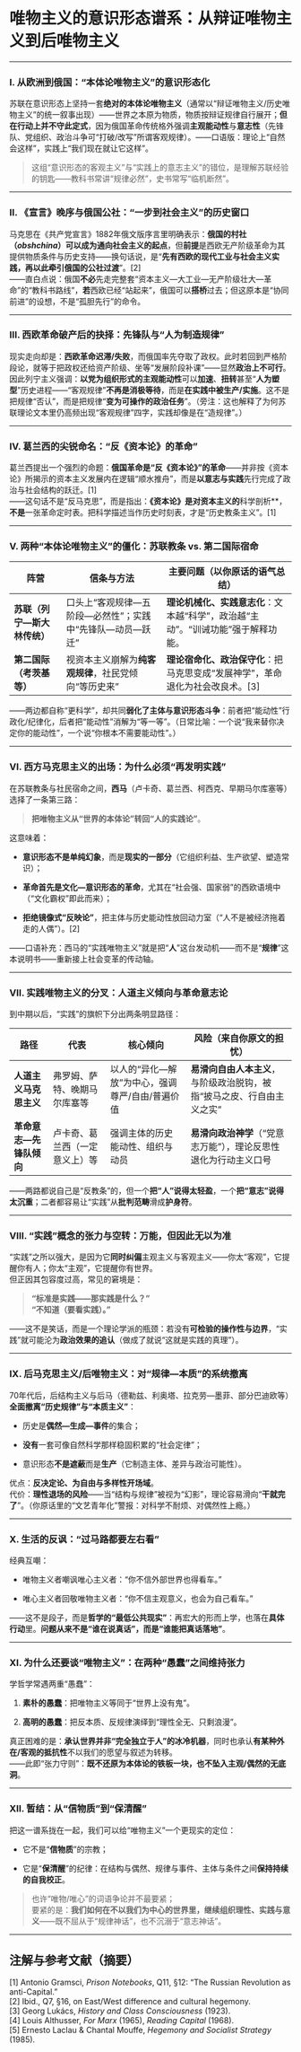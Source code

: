 # **唯物主义的意识形态谱系：从辩证唯物主义到后唯物主义**

---

### Ⅰ. 从欧洲到俄国：**“本体论唯物主义”的意识形态化**

苏联在意识形态上坚持一套**绝对的本体论唯物主义**（通常以“辩证唯物主义/历史唯物主义”的统一叙事出现）——世界之本原为物质，物质按辩证规律自行展开；**但在行动上并不守此定式**，因为俄国革命传统格外强调**主观能动性**与**意志性**（先锋队、党组织、政治斗争可“打破/改写”所谓客观规律）。——口语版：理论上“自然会这样”，实践上“我们现在就让它这样”。

> 这组“意识形态的客观主义”与“实践上的意志主义”的错位，是理解苏联经验的钥匙——教科书常讲“规律必然”，史书常写“临机断然”。

---

### Ⅱ. 《宣言》晚序与俄国公社：**“一步到社会主义”的历史窗口**

马克思在《共产党宣言》1882年俄文版序言里明确表示：**俄国的村社（*obshchina*）可以成为通向社会主义的起点**，但**前提**是西欧无产阶级革命为其提供物质条件与历史支持——换句话说，是“**先有西欧的现代工业与社会主义实践，再以此牵引俄国的公社过渡**”。[2]  
——直白点说：俄国**不必**先走完整套“资本主义—大工业—无产阶级壮大—革命”的“教科书路线”，**若**西欧已经“站起来”，俄国可以**搭桥**过去；但这原本是“协同前进”的设想，不是“孤胆先行”的命令。

---

### Ⅲ. 西欧革命破产后的抉择：**先锋队与“人为制造规律”**

现实走向却是：**西欧革命迟滞/失败**，而俄国率先夺取了政权。此时若回到严格阶段论，就等于把政权还给资产阶级、坐等“发展阶段补课”——显然**政治上不可行**。  
因此列宁主义强调：**以党为组织形式的主观能动性**可以**加速**、**扭转**甚至“**人为塑型**”历史进程——“客观规律”**不再是消极等待**，而是**在实践中被生产/实施**。这不是把规律“否认”，而是把规律“**变为可操作的政治任务**”。（旁注：这也解释了为何苏联理论文本里仍高频出现“客观规律”四字，实践却像是在“造规律”。）

---

### Ⅳ. 葛兰西的尖锐命名：**“反《资本论》的革命”**

葛兰西提出一个强烈的命题：**俄国革命是“反《资本论》”的革命**——并非按《资本论》所揭示的资本主义发展内在逻辑“顺水推舟”，而是**以意志与实践**先行完成了政治与社会结构的跃迁。[1]  
——这句话不是“反马克思”，而是指出：**《资本论》是对资本主义的**科学剖析**，**不是**一张革命定时表。把科学描述当作历史时刻表，才是“历史教条主义”。[1]

---

### Ⅴ. 两种“本体论唯物主义”的僵化：**苏联教条 vs. 第二国际宿命**

| 阵营               | 信条与方法                            | 主要问题（以你原话的语气总结）                               |
| ---------------- | -------------------------------- | --------------------------------------------- |
| **苏联（列宁—斯大林传统）** | 口头上“客观规律—五阶段—必然性”；实践中“先锋队—动员—跃迁” | **理论机械化、实践意志化**：文本越“科学”，政治越“主动”。“训诫功能”强于解释功能。 |
| **第二国际（考茨基等）**   | 视资本主义崩解为**纯客观规律**，社民党倾向“等历史来”    | **理论宿命化、政治保守化**：把马克思变成“发展神学”，革命退化为社会改良术。[3]   |

——两边都自称“更科学”，却共同**弱化了主体与意识形态斗争**：前者把“能动性”行政化/纪律化，后者把“能动性”消解为“等一等”。（日常比喻：一个说“我来替你决定你的能动性”，一个说“你根本不需要能动性”。）

---

### Ⅵ. 西方马克思主义的出场：**为什么必须“再发明实践”**

在苏联教条与社民宿命之间，**西马**（卢卡奇、葛兰西、柯西克、早期马尔库塞等）选择了一条第三路：

> **把唯物主义从“世界的本体论”转回“人的实践论”**。

这意味着：

- **意识形态不是单纯幻象**，而是**现实的一部分**（它组织利益、生产欲望、塑造常识）；

- **革命首先是文化—意识形态的革命**，尤其在“社会强、国家弱”的西欧语境中（“文化霸权”即此而来）；

- **拒绝镜像式“反映论”**，把主体与历史能动性放回动力室（“人不是被经济拖着走的人偶”）。[2]

——口语补充：西马的“实践唯物主义”就是把“**人**”这台发动机——而不是“**规律**”这本说明书——重新接上社会变革的传动轴。

---

### Ⅶ. 实践唯物主义的分叉：**人道主义倾向与革命意志论**

到中期以后，“实践”的旗帜下分出两条明显路径：

| 路径             | 代表              | 核心倾向                       | 风险（来自你原文的担忧）                           |
| -------------- | --------------- | -------------------------- | -------------------------------------- |
| **人道主义马克思主义**  | 弗罗姆、萨特、晚期马尔库塞等  | 以人的“异化—解放”为中心，强调尊严/自由/普遍价值 | **易滑向自由人本主义**，与阶级政治脱钩，被指“披马之皮、行自由主义之实” |
| **革命意志—先锋队倾向** | 卢卡奇、葛兰西（一定意义上）等 | 强调主体的历史能动性、组织与动员           | **易滑向政治神学**（“党意志万能”），理论反思性退化为行动主义口号    |

——两路都说自己是“反教条”的，但一个**把“人”说得太轻盈**，一个**把“意志”说得太沉重**；二者都容易让“实践”从**批判范畴**滑成**护身符**。

---

### Ⅷ. “实践”概念的张力与空转：**万能，但因此无以为准**

“实践”之所以强大，是因为它**同时纠偏**主观主义与客观主义——你太“客观”，它提醒你有人；你太“主观”，它提醒你有世界。  
但正因其包容度过高，常见的窘境是：

> **“标准是实践——那实践是什么？”**  
> **“不知道（要看实践）。”**

——这不是笑话，而是一个理论学派的瓶颈：若没有**可检验的操作性与边界**，“实践”就可能沦为**政治效果的追认**（做成了就说“这就是实践的真理”）。

---

### Ⅸ. 后马克思主义/后唯物主义：**对“规律—本质”的系统撤离**

70年代后，后结构主义与后马（德勒兹、利奥塔、拉克劳—墨菲、部分巴迪欧等）**全面撤离“历史规律”与“本质主义”**：

- 历史是**偶然—生成—事件**的集合；

- **没有**一套可像自然科学那样稳固积累的“社会定律”；

- 意识形态**不是遮蔽**而是**生产**（它制造主体、差异与政治可能性）。

优点：**反决定论、为自由与多样性开场域**。  
代价：**理性退场的风险**——当“结构与规律”被视为“幻影”，理论容易滑向“**干就完了**”。（你原话里的“文艺青年化”警报：对科学不耐烦、对偶然性上瘾。）

---

### Ⅹ. 生活的反讽：**“过马路都要左右看”**

经典互嘲：

- 唯物主义者嘲讽唯心主义者：“你不信外部世界也得看车。”

- 唯心主义者回敬唯物主义者：“你不信主观意义，也会为自己看车。”

——这不是段子，而是**哲学的“最低公共现实”**：再宏大的形而上学，也落在**具体行动**里。**问题从来不是“谁在说真话”，而是“谁能把真话落地”**。

---

### Ⅺ. 为什么还要谈“唯物主义”：**在两种“愚蠢”之间维持张力**

学哲学常遇两重“愚蠢”：

1. **素朴的愚蠢**：把唯物主义等同于“世界上没有鬼”。

2. **高明的愚蠢**：把反本质、反规律演绎到“理性全无、只剩浪漫”。

真正困难的是：**承认世界并非“完全独立于人”的冰冷机器**，同时也承认**有某种外在/客观的抵抗性**不以我们的愿望与叙述为转移。  
——此即“张力守则”：**既不还原为本体论的铁板一块，也不坠入主观/偶然的无底洞**。

---

### Ⅻ. 暂结：**从“信物质”到“保清醒”**

把这一谱系拢在一起，我们可以给“唯物主义”一个更现实的定位：

- 它不是“**信物质**”的宗教；

- 它是“**保清醒**”的纪律：在结构与偶然、规律与事件、主体与条件之间**保持持续的自我校正**。

> 也许“唯物/唯心”的词语争论并不最要紧；  
> 要紧的是：**我们如何在不以我们为中心的世界里，继续组织理性、实践与意义**——既不屈从于“规律神话”，也不沉溺于“意志神话”。

---

## 注解与参考文献（摘要）

[1] Antonio Gramsci, *Prison Notebooks*, Q11, §12: “The Russian Revolution as anti-Capital.”  
[2] Ibid., Q7, §16, on East/West difference and cultural hegemony.  
[3] Georg Lukács, *History and Class Consciousness* (1923).  
[4] Louis Althusser, *For Marx* (1965), *Reading Capital* (1968).  
[5] Ernesto Laclau & Chantal Mouffe, *Hegemony and Socialist Strategy* (1985).
